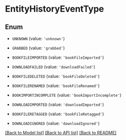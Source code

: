 # EntityHistoryEventType


## Enum

* `UNKNOWN` (value: `'unknown'`)

* `GRABBED` (value: `'grabbed'`)

* `BOOKFILEIMPORTED` (value: `'bookFileImported'`)

* `DOWNLOADFAILED` (value: `'downloadFailed'`)

* `BOOKFILEDELETED` (value: `'bookFileDeleted'`)

* `BOOKFILERENAMED` (value: `'bookFileRenamed'`)

* `BOOKIMPORTINCOMPLETE` (value: `'bookImportIncomplete'`)

* `DOWNLOADIMPORTED` (value: `'downloadImported'`)

* `BOOKFILERETAGGED` (value: `'bookFileRetagged'`)

* `DOWNLOADIGNORED` (value: `'downloadIgnored'`)

[[Back to Model list]](../README.md#documentation-for-models) [[Back to API list]](../README.md#documentation-for-api-endpoints) [[Back to README]](../README.md)


